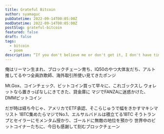 ```yaml
---
title: Grateful Bitcoin
author: syamaguc
pubDatetime: 2022-09-14T00:05:00Z
modDatetime: 2022-09-14T00:05:00Z
postSlug: grateful-bitcoin
featured: false
draft: false
tags:
  - bitcoin
  - poem
description: “If you don't believe me or don't get it, I don't have time to try to convince you, sorry.”
---
```


俺はリーマン生まれ、ブロックチェーン育ち、IQ50のやつ大体友だち、アルト推してるやつ全員詐欺師、海外取引所使い見てきたポンジ

Mt.Gox、コインチェック、ビットコイン買って早々に、これゴックスし
ウォレットなら置きっぱなしにきてきた、貸金庫に
マジでFANZAに迷惑かけた、DMMビットコイン

だが時は経ち今じゃ、アメリカでETF承認、そこらじゅうで幅をきかすマキシマリスト
1BTC集めたらマジでNo.1、エルサルバドルは積立てる1BTC
そうトランプとセイラーにモメンタム授かり、ゴールドに無敵の地位を預かり
世界中のビットコイナーたちに、今日も感謝して刻むブロックチェーン
